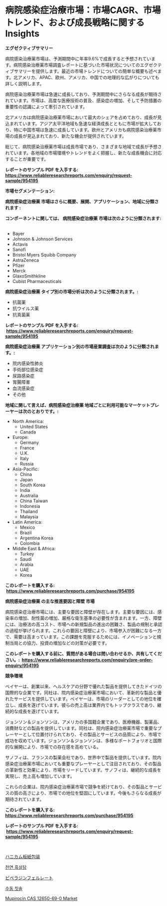 <p><h1>病院感染症治療市場：市場CAGR、市場トレンド、および成長戦略に関するInsights</h1></p><p><strong>エグゼクティブサマリー</strong></p>
<p><p>病院感染治療薬市場は、予測期間中に年率9.6%で成長すると予想されています。病院感染治療薬市場調査レポートに基づいた市場状況についてのエグゼクティブサマリーを提供します。最近の市場トレンドについての簡単な概要も述べます。北アメリカ、APAC、欧州、アメリカ、中国での地理的な広がりについても詳しく説明します。</p><p>病院感染治療薬市場は急速に成長しており、予測期間中にさらなる成長が期待されています。市場は、高度な医療技術の普及、感染症の増加、そして予防措置の重要性の認識によって牽引されています。</p><p>北アメリカは病院感染治療薬市場において最大のシェアを占めており、成長が見込まれています。アジア太平洋地域も急速な経済成長とともに市場が拡大しており、特に中国市場は急速に成長しています。欧州とアメリカも病院感染治療薬市場の成長が見込まれており、新たな機会が提供されています。</p><p>総じて、病院感染治療薬市場は成長市場であり、さまざまな地域で成長が予想されています。各地域の市場環境やトレンドをよく把握し、新たな成長機会に対応することが重要です。</p></p>
<p><strong>レポートのサンプル PDF を入手する: <a href="https://www.reliableresearchreports.com/enquiry/request-sample/954195">https://www.reliableresearchreports.com/enquiry/request-sample/954195</a></strong></p>
<p><strong>市場セグメンテーション:</strong></p>
<p><strong> 病院感染症治療薬 市場はさらに概要、展開、アプリケーション、地域に分類されます :</strong></p>
<p><strong>コンポーネントに関しては、 病院感染症治療薬 市場は次のように分類されます: &nbsp;</strong></p>
<p><ul><li>Bayer</li><li>Johnson & Johnson Services</li><li>Actavis</li><li>Sanofi</li><li>Bristol Myers Squibb Company</li><li>AstraZeneca</li><li>Pfizer</li><li>Merck</li><li>GlaxoSmithkline</li><li>Cubist Pharmaceuticals</li></ul></p>
<p><strong> 病院感染症治療薬 タイプ別の市場分析は次のように分類されます。:</strong></p>
<p><ul><li>抗菌薬</li><li>抗ウイルス薬</li><li>抗真菌薬</li></ul></p>
<p><strong>レポートのサンプル PDF を入手する: &nbsp;<a href="https://www.reliableresearchreports.com/enquiry/request-sample/954195">https://www.reliableresearchreports.com/enquiry/request-sample/954195</a></strong></p>
<p><strong> 病院感染症治療薬 アプリケーション別の市場産業調査は次のように分類されます。:</strong></p>
<p><ul><li>院内感染性肺炎</li><li>手術部位感染症</li><li>尿路感染症</li><li>胃腸障害</li><li>血流感染症</li><li>その他</li></ul></p>
<p><strong>地域に関して言えば、病院感染症治療薬 地域ごとに利用可能なマーケットプレーヤーは次のとおりです。:</strong></p>
<p><ul>
    <li>
        North America:
        <ul>
            <li>United States</li>
            <li>Canada</li>
        </ul>
    </li>
    <li>
        Europe:
        <ul>
            <li>Germany</li>
            <li>France</li>
            <li>U.K.</li>
            <li>Italy</li>
            <li>Russia</li>
        </ul>
    </li>
    <li>
        Asia-Pacific:
        <ul>
            <li>China</li>
            <li>Japan</li>
            <li>South Korea</li>
            <li>India</li>
            <li>Australia</li>
            <li>China Taiwan</li>
            <li>Indonesia</li>
            <li>Thailand</li>
            <li>Malaysia</li>
        </ul>
    </li>
    <li>
        Latin America:
        <ul>
            <li>Mexico</li>
            <li>Brazil</li>
            <li>Argentina Korea</li>
            <li>Colombia</li>
        </ul>
    </li>
    <li>
        Middle East & Africa:
        <ul>
            <li>Turkey</li>
            <li>Saudi</li>
            <li>Arabia</li>
            <li>UAE</li>
            <li>Korea</li>
        </ul>
    </li>
    </ul></p>
<p><strong>このレポートを購入する: &nbsp;<a href="https://www.reliableresearchreports.com/purchase/954195">https://www.reliableresearchreports.com/purchase/954195</a></strong></p>
<p><strong>病院感染症治療薬 の主な推進要因と障壁 市場</strong></p>
<p><p>病院感染症治療市場には、主要な要因と障壁が存在します。主要な要因には、感染率の増加、耐性菌の増加、厳格な衛生基準の必要性が含まれます。一方、障壁には、治療法の高コスト、市場への新規製品の進出の困難さ、製品の規制と承認の過程が挙げられます。これらの要因と障壁により、市場参入が困難になる一方で、需要は高まっています。この課題を克服するためには、イノベーションと規制当局との協力、投資の増加などの対策が必要です。</p></p>
<p><strong>このレポートを購入する前に、質問がある場合は問い合わせるか、共有してください。:&nbsp; <a href="https://www.reliableresearchreports.com/enquiry/pre-order-enquiry/954195">https://www.reliableresearchreports.com/enquiry/pre-order-enquiry/954195</a></strong></p>
<p><strong>競争環境</strong></p>
<p><p>ベイヤーは、創業以来、ヘルスケアの分野で優れた製品を提供してきたドイツの国際的な企業です。同社は、院内感染症治療薬市場において、革新的な製品と優れたサービスを提供しています。ベイヤーは、市場のリーダーとしての地位を確立し、成長を遂げています。彼らの売上高は業界内でもトップクラスであり、継続的な成長を遂げています。</p><p>ジョンソン＆ジョンソンは、アメリカの多国籍企業であり、医療機器、製薬品、消費財などの製品を提供しています。同社は、院内感染症治療薬市場で重要なプレーヤーとして位置付けられており、その製品とサービスの品質により、市場で成功を収めています。ジョンソン＆ジョンソンは、多様なポートフォリオと国際的な展開により、市場での存在感を高めている。</p><p>サノフィは、フランスの製薬会社であり、世界中で製品を提供しています。院内感染症治療薬市場においても重要なプレーヤーとして注目されており、その製品の革新性と効果により、市場をリードしています。サノフィは、継続的な成長を実現し、売上高も増加しています。</p><p>これらの企業は、院内感染症治療薬市場で競争を続けており、その製品とサービスの質の高さにより、市場での地位を堅固にしています。今後もさらなる成長が期待されています。</p></p>
<p><strong>このレポートを購入する: &nbsp; <a href="https://www.reliableresearchreports.com/purchase/954195">https://www.reliableresearchreports.com/purchase/954195</a></strong></p>
<p><strong>レポートのサンプル PDF を入手する: &nbsp;<a href="https://www.reliableresearchreports.com/enquiry/request-sample/954195">https://www.reliableresearchreports.com/enquiry/request-sample/954195</a></strong><strong></strong></p>
<p>&nbsp;</p>
<p><p><a href="https://github.com/sghwr779811674/Market-Research-Report-List-1/blob/main/4187825185122.md">ハニカム板紙包装</a></p><p><a href="https://medium.com/@hazelklievgspy6vdcsmu106w/%EC%9E%90%EC%97%B0-%EA%B0%88%EC%83%89-%EC%84%A4%ED%83%95-%EC%8B%9C%EC%9E%A5-%ED%81%AC%EA%B8%B0-cagr-%ED%8A%B8%EB%A0%8C%EB%93%9C-2024-2030-bd39b5e91aa5">천연 흑설탕</a></p><p><a href="https://medium.com/@hook46569/%E3%83%94%E3%83%9A%E3%83%A9%E3%82%B8%E3%83%B3%E3%83%95%E3%82%A7%E3%83%AB%E3%83%A9%E3%83%BC%E3%83%88%E5%B8%82%E5%A0%B4%E3%81%AF-2031%E5%B9%B4%E3%81%BE%E3%81%A7%E3%81%AE%E5%B8%82%E5%A0%B4%E3%82%B7%E3%82%A7%E3%82%A2-%E8%A6%8F%E6%A8%A1-%E4%BA%88%E6%B8%AC%E3%82%92%E9%87%8D%E7%82%B9%E3%81%AB%E3%81%97%E3%81%A6%E3%81%84%E3%81%BE%E3%81%99-7c7789db0746">ピペラジンフェルレート</a></p><p><a href="https://medium.com/@oxehjhnqfqdjy2/%ED%95%B4%EB%8F%85-%EB%A7%A4%EB%89%B4%EC%96%BC-%EC%B9%AB%EC%86%94-%EC%8B%9C%EC%9E%A5-%EC%A7%80%ED%91%9C-%EC%8B%9C%EC%9E%A5-%EC%A0%90%EC%9C%A0%EC%9C%A8-%ED%8A%B8%EB%A0%8C%EB%93%9C-%EB%B0%8F-%EC%84%B1%EC%9E%A5-%ED%8C%A8%ED%84%B4-f8fb25287ac0">수동 칫솔</a></p><p><a href="https://confirmed-shield-e13.notion.site/Mupirocin-CAS-12650-69-0-Market-Size-and-Examines-its-Market-Scope-with-a-Primary-Focus-on-Growth--00516774ba96493486a67705744edea5">Mupirocin CAS 12650-69-0 Market</a></p></p>